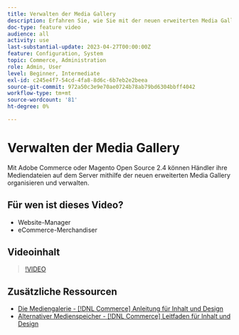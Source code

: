 ```yaml
---
title: Verwalten der Media Gallery
description: Erfahren Sie, wie Sie mit der neuen erweiterten Media Gallery Mediendateien auf dem Server organisieren und verwalten können.
doc-type: feature video
audience: all
activity: use
last-substantial-update: 2023-04-27T00:00:00Z
feature: Configuration, System
topic: Commerce, Administration
role: Admin, User
level: Beginner, Intermediate
exl-id: c245e4f7-54cd-4fa8-8d6c-6b7eb2e2beea
source-git-commit: 972a50c3e9e70ae0724b78ab79bd6304bbff4042
workflow-type: tm+mt
source-wordcount: '81'
ht-degree: 0%

---
```


# Verwalten der Media Gallery

Mit Adobe Commerce oder Magento Open Source 2.4 können Händler ihre Mediendateien auf dem Server mithilfe der neuen erweiterten Media Gallery organisieren und verwalten.

## Für wen ist dieses Video?

- Website-Manager
- eCommerce-Merchandiser

## Videoinhalt

>[!VIDEO](https://video.tv.adobe.com/v/343785?quality=12&learn=on)

## Zusätzliche Ressourcen

- [Die Mediengalerie - [!DNL Commerce] Anleitung für Inhalt und Design](https://experienceleague.adobe.com/en/docs/commerce-admin/content-design/wysiwyg/gallery/media-gallery)
- [Alternativer Medienspeicher - [!DNL Commerce] Leitfaden für Inhalt und Design](https://experienceleague.adobe.com/en/docs/commerce-admin/content-design/wysiwyg/storage/media-storage)
